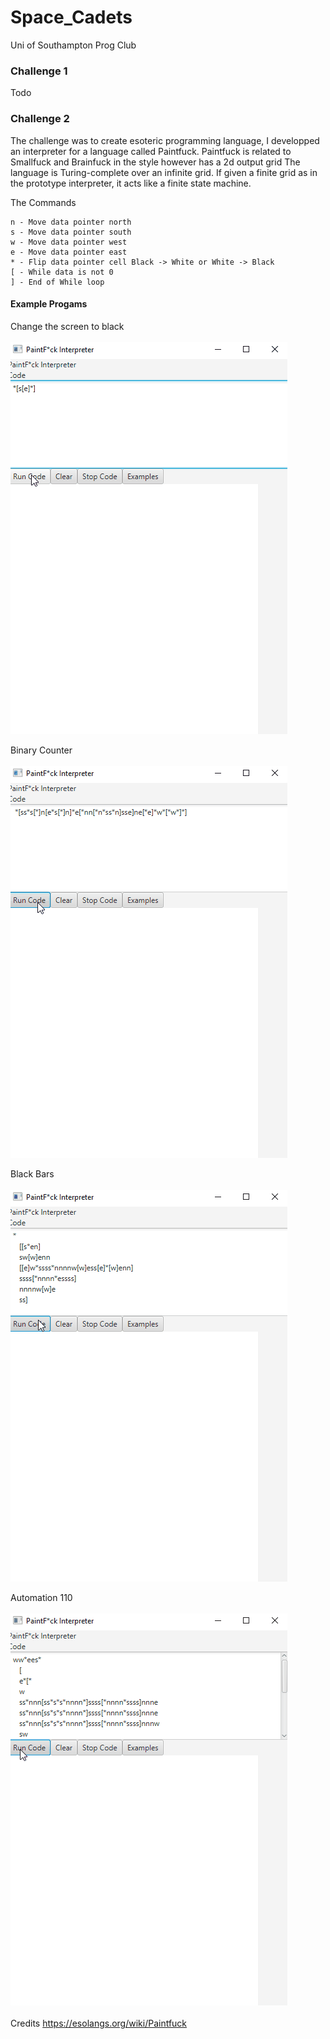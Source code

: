 # Space_Cadets
Uni of Southampton Prog Club

<h3><b>Challenge 1</b></h3>
Todo

<h3><b>Challenge 2</b></h3>

The challenge was to create esoteric programming language, I developped an interpreter for a language called Paintfuck.
Paintfuck is related to Smallfuck and Brainfuck in the style however has a 2d output grid
The language is Turing-complete over an infinite grid. If given a finite grid as in the prototype interpreter, it acts like a finite state machine.

The Commands

    n - Move data pointer north
    s - Move data pointer south
    w - Move data pointer west
    e - Move data pointer east
    * - Flip data pointer cell Black -> White or White -> Black
    [ - While data is not 0
    ] - End of While loop
    
<h4>Example Progams</h4>

Change the screen to black <br></br>
![](https://github.com/stringtheorys/Space_Cadets/blob/master/src/Challenge2/Gifs/BlackScreen.gif)

Binary Counter <br></br>
![](https://github.com/stringtheorys/Space_Cadets/blob/master/src/Challenge2/Gifs/BinaryCounter.gif)

Black Bars <br></br>
![](https://github.com/stringtheorys/Space_Cadets/blob/master/src/Challenge2/Gifs/BlackBars.gif)

Automation 110 <br></br>
![](https://github.com/stringtheorys/Space_Cadets/blob/master/src/Challenge2/Gifs/Automation110.gif)
 <br></br>
Credits
https://esolangs.org/wiki/Paintfuck

